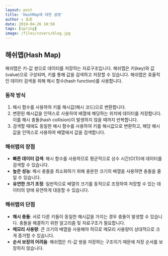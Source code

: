 ```yaml
---
layout: post
title: 'HashMap에 대한 설명'
author : 효준
date: 2019-04-26 10:50
tags: [spring]
image: /files/covers/blog.jpg
---
```

## 해쉬맵(Hash Map)

해쉬맵은 키-값 쌍으로 데이터를 저장하는 자료구조입니다. 해쉬맵은 키(key)와 값(value)으로 구성되며, 키를 통해 값을 검색하고 저장할 수 있습니다. 해쉬맵은 효율적인 데이터 검색을 위해 해시 함수(hash function)를 사용합니다.

### 동작 방식

1. 해시 함수를 사용하여 키를 해시값(해시 코드)으로 변환합니다.
2. 변환된 해시값을 인덱스로 사용하여 배열에 해당하는 위치에 데이터를 저장합니다. 이를 해시 충돌(hash collision)이 발생하지 않을 때까지 반복합니다.
3. 검색할 때에도 동일한 해시 함수를 사용하여 키를 해시값으로 변환하고, 해당 해시값을 인덱스로 사용하여 배열에서 값을 검색합니다.

### 해쉬맵의 장점

- **빠른 데이터 검색**: 해시 함수를 사용하므로 평균적으로 상수 시간(O(1))에 데이터를 검색할 수 있습니다.
- **높은 성능**: 해시 충돌을 최소화하기 위해 충분한 크기의 배열을 사용하면 충돌을 줄일 수 있습니다.
- **유연한 크기 조정**: 일반적으로 배열의 크기를 동적으로 조정하여 저장할 수 있는 데이터의 양에 유연하게 대응할 수 있습니다.

### 해쉬맵의 단점

- **해시 충돌**: 서로 다른 키들이 동일한 해시값을 가지는 경우 충돌이 발생할 수 있습니다. 충돌을 해결하기 위한 알고리즘 및 자료구조가 필요합니다.
- **메모리 사용량**: 큰 크기의 배열을 사용해야 하므로 메모리 사용량이 상대적으로 크게 증가할 수 있습니다.
- **순서 보장의 어려움**: 해쉬맵은 키-값 쌍을 저장하는 구조이기 때문에 저장 순서를 보장하지 않습니다.


